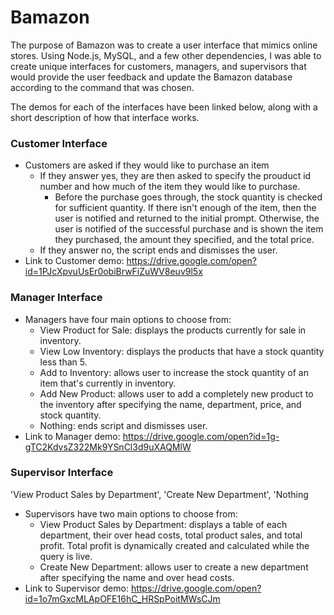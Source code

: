 # Bamazon

The purpose of Bamazon was to create a user interface that mimics online stores. Using Node.js, MySQL, and a few other dependencies, I was able to create unique interfaces for customers, managers, and supervisors that would provide the user feedback and update the Bamazon database according to the command that was chosen.

The demos for each of the interfaces have been linked below, along with a short description of how that interface works.

### Customer Interface
* Customers are asked if they would like to purchase an item
    * If they answer yes, they are then asked to specify the prouduct id number and how much of the item they would like to purchase.
        * Before the purchase goes through, the stock quantity is checked for sufficient quantity. If there isn't enough of the item, then the user is notified and returned to the initial prompt. Otherwise, the user is notified of the successful purchase and is shown the item they purchased, the amount they specified, and the total price.
    * If they answer no, the script ends and dismisses the user.
* Link to Customer demo: https://drive.google.com/open?id=1PJcXpvuUsEr0obiBrwFiZuWV8euv9l5x

### Manager Interface
* Managers have four main options to choose from:
    * View Product for Sale: displays the products currently for sale in inventory.
    * View Low Inventory: displays the products that have a stock quantity less than 5.
    * Add to Inventory: allows user to increase the stock quantity of an item that's currently in inventory.
    * Add New Product: allows user to add a completely new product to the inventory after specifying the name, department, price, and stock quantity.
    * Nothing: ends script and dismisses user.
* Link to Manager demo: https://drive.google.com/open?id=1g-gTC2KdvsZ322Mk9YSnCl3d9uXAQMlW

### Supervisor Interface
'View Product Sales by Department', 'Create New Department', 'Nothing
* Supervisors have two main options to choose from:
    * View Product Sales by Department: displays a table of each department, their over head costs, total product sales, and total profit. Total profit is dynamically created and calculated while the query is live.
    * Create New Department: allows user to create a new department after specifying the name and over head costs.
* Link to Supervisor demo: https://drive.google.com/open?id=1o7mGxcMLApOFE16hC_HRSpPoitMWsCJm

